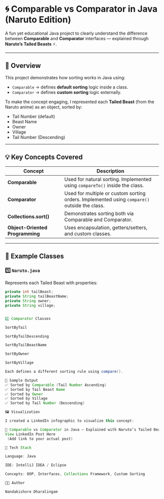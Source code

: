 # 🌀 Comparable vs Comparator in Java (Naruto Edition)

A fun yet educational Java project to clearly understand the difference between **Comparable** and **Comparator** interfaces — explained through **Naruto’s Tailed Beasts** ⚡.

---

## 🧩 Overview

This project demonstrates how sorting works in Java using:
- `Comparable` → defines **default sorting** logic inside a class.
- `Comparator` → defines **custom sorting** logic externally.

To make the concept engaging, I represented each **Tailed Beast** (from the Naruto anime) as an object, sorted by:
- Tail Number (default)
- Beast Name
- Owner
- Village
- Tail Number (Descending)

---

## 💡 Key Concepts Covered

| Concept | Description |
|----------|--------------|
| **Comparable** | Used for natural sorting. Implemented using `compareTo()` inside the class. |
| **Comparator** | Used for multiple or custom sorting orders. Implemented using `compare()` outside the class. |
| **Collections.sort()** | Demonstrates sorting both via Comparable and Comparator. |
| **Object-Oriented Programming** | Uses encapsulation, getters/setters, and custom classes. |

---

## 🧠 Example Classes

### 1️⃣ `Naruto.java`
Represents each Tailed Beast with properties:
```java
private int tailBeast;
private String tailBeastName;
private String owner;
private String village;


2️⃣ Comparator Classes

SortByTail

SortByTailDescending

SortByTailBeastName

SortByOwner

SortByVillage

Each defines a different sorting rule using compare().

🧾 Sample Output
✅ Sorted by Comparable (Tail Number Ascending)
✅ Sorted by Tail Beast Name
✅ Sorted by Owner
✅ Sorted by Village
✅ Sorted by Tail Number (Descending)

🖼️ Visualization

I created a LinkedIn infographic to visualize this concept:

🎨 Comparable vs Comparator in Java – Explained with Naruto’s Tailed Beasts
View LinkedIn Post Here
 (Add link to your actual post)

🧰 Tech Stack

Language: Java

IDE: IntelliJ IDEA / Eclipse

Concepts: OOP, Interfaces, Collections Framework, Custom Sorting

🧑‍💻 Author

Nandakishore Dharalingam
